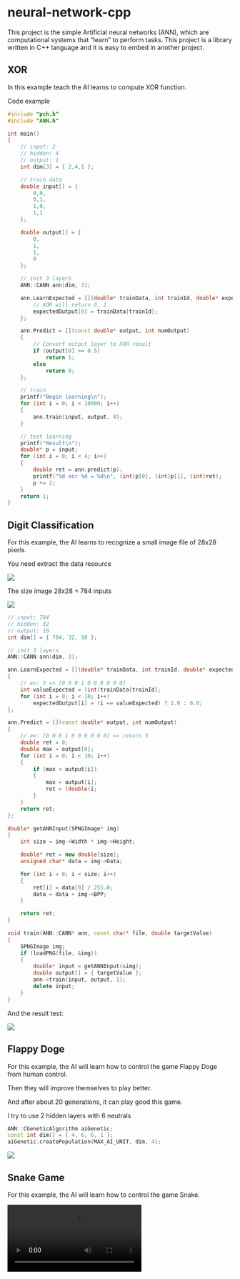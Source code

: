 # neural-network-cpp
This project is the simple Artificial neural networks (ANN), which are computational systems that “learn” to perform tasks. This project is a library written in C++ language and it is easy to embed in another project.

## XOR
In this example teach the AI learns to compute XOR function.

Code example
``` C++
#include "pch.h"
#include "ANN.h"

int main()
{
	// input: 2
	// hidden: 4
	// output: 1
	int dim[3] = { 2,4,1 };

	// train data
	double input[] = {
		0,0,
		0,1,
		1,0,
		1,1
	};

	double output[] = {
		0,
		1,
		1,
		0
	};

	// init 3 layers
	ANN::CANN ann(dim, 3);

	ann.LearnExpected = [](double* trainData, int trainId, double* expectedOutput, int numOutput) {
		// XOR will return 0, 1
		expectedOutput[0] = trainData[trainId];
	};

	ann.Predict = [](const double* output, int numOutput)
	{
		// Convert output layer to XOR result
		if (output[0] >= 0.5)
			return 1;
		else
			return 0;
	};

	// train
	printf("Begin learning\n");
	for (int i = 0; i < 10000; i++)
	{
		ann.train(input, output, 4);
	}

	// test learning
	printf("Result\n");
	double* p = input;
	for (int i = 0; i < 4; i++)
	{
		double ret = ann.predict(p);
		printf("%d xor %d = %d\n", (int)p[0], (int)p[1], (int)ret);
		p += 2;
	}
	return 1;
}
```

## Digit Classification
For this example, the AI learns to recognize a small image file of 28x28 pixels.

You need extract the data resource

<img src="Image/DigitClassificationExtract.png"/>

The size image 28x28 = 784 inputs

<img src="Image/DigitNetwork.png"/>

```C++
// input: 784
// hidden: 32
// output: 10
int dim[] = { 784, 32, 10 };

// init 3 layers
ANN::CANN ann(dim, 3);

ann.LearnExpected = [](double* trainData, int trainId, double* expectedOutput, int numOutput)
{
	// ex: 3 => [0 0 0 1 0 0 0 0 0 0]
	int valueExpected = (int)trainData[trainId];
	for (int i = 0; i < 10; i++)
		expectedOutput[i] = (i == valueExpected) ? 1.0 : 0.0;
};

ann.Predict = [](const double* output, int numOutput)
{
	// ex: [0 0 0 1 0 0 0 0 0 0] => return 3
	double ret = 0;
	double max = output[0];
	for (int i = 0; i < 10; i++)
	{
		if (max < output[i])
		{
			max = output[i];
			ret = (double)i;
		}
	}
	return ret;
};

double* getANNInput(SPNGImage* img)
{
	int size = img->Width * img->Height;

	double* ret = new double[size];
	unsigned char* data = img->Data;

	for (int i = 0; i < size; i++)
	{
		ret[i] = data[0] / 255.0;
		data = data + img->BPP;
	}

	return ret;
}

void train(ANN::CANN* ann, const char* file, double targetValue)
{
	SPNGImage img;
	if (loadPNG(file, &img))
	{
		double* input = getANNInput(&img);
		double output[] = { targetValue };
		ann->train(input, output, 1);
		delete input;
	}
}
```

And the result test:

<img src="Image/DigitClassification.png"/>

## Flappy Doge

For this example, the AI ​​will learn how to control the game Flappy Doge from human control.

Then they will improve themselves to play better.

And after about 20 generations, it can play good this game.

I try to use 2 hidden layers with 6 neutrals

```C++
ANN::CGeneticAlgorithm aiGenetic;
const int dim[] = { 4, 6, 6, 1 };
aiGenetic.createPopulation(MAX_AI_UNIT, dim, 4);
```

<img src="Image/FlappyDoge.png"/>

## Snake Game

For this example, the AI ​​will learn how to control the game Snake.

<video src="Image/Snake.mp4"/>


```C++
ANN::CGeneticAlgorithm aiGenetic(ANN::EActivation::Tanh);
const int dim[] = { 14, 128, 128, 4 };
aiGenetic.createPopulation(MAX_AI_UNIT, dim, 4);

// And we use 14 inout and 4 output
// See the function getAIInputOutput in main.cpp

///////////////////////////////////
// INPUT
///////////////////////////////////

// 1. danger left
input.push_back(getBoolInput(dangerLeft));
// 2. danger right
input.push_back(getBoolInput(dangerRight));
// 3. danger up
input.push_back(getBoolInput(dangerUp));
// 4. danger down
input.push_back(getBoolInput(dangerDown));

// 5. food is in left
input.push_back(getBoolInput(foodX < x));
// 6. food is in right
input.push_back(getBoolInput(foodX > x));
// 7. food is up
input.push_back(getBoolInput(foodY > y));
// 8. food is down
input.push_back(getBoolInput(foodY < y));
// 8. food is same row
input.push_back(getBoolInput(foodX == x));
// 10. food is same column
input.push_back(getBoolInput(foodY == y));

bool canEatFoodY = true;
bool canEatFoodX = true;

int t, d, l, r;
getSafeRange(snake, walls, t, d, l, r);

// 11. this way can eat food?
{
	// distance to food
	int f = (int)((foodY - y) / (int)Section::S_SECTION_WIDTH);
	f = intAbs(f);
	if (foodY < y)
	{
		canEatFoodY = f < t;
		input.push_back(getBoolInput(canEatFoodY));
	}
	else
	{
		canEatFoodY = f < d;
		input.push_back(getBoolInput(canEatFoodY));
	}
}

// 12. this way can eat food?
{
	// distance to food
	int f = (int)((foodX - x) / (int)Section::S_SECTION_WIDTH);
	f = intAbs(f);
	if (foodX > x)
	{
		canEatFoodX = f < r;
		input.push_back(getBoolInput(canEatFoodX));
	}
	else
	{
		canEatFoodX = f < l;
		input.push_back(getBoolInput(canEatFoodX));
	}
}

// 13. safe left/right
if (canEatFoodX)
	input.push_back(0.0);
else
	input.push_back(getBoolInput(l > r));

// 14. safe up/down
if (canEatFoodY)
	input.push_back(0.0);
else
	input.push_back(getBoolInput(t > d));

///////////////////////////////////
// OUTPUT
///////////////////////////////////

ANN::SUnit* aiUnit = snake[agentId].getAIUnit();
aiUnit->ANN->Predict = [](const double* output, int numOutput)
{
	double max = output[0];
	int result = 0;

	for (int i = 1; i < numOutput; i++)
	{
		if (max < output[i])
		{
			max = output[i];
			result = i;
		}
	}
	return (double)result;
};

// let AI control
int output = (int)aiUnit->ANN->predict(input.data());
switch (output)
{
case 0:
	if (!snake[agentId].m_hasUpdated)
		snake[agentId].updateDirection(Snake::Direction::LEFT);
	break;
case 1:
	if (!snake[agentId].m_hasUpdated)
		snake[agentId].updateDirection(Snake::Direction::RIGHT);
	break;
case 2:
	if (!snake[agentId].m_hasUpdated)
		snake[agentId].updateDirection(Snake::Direction::UP);
	break;
case 3:
	if (!snake[agentId].m_hasUpdated)
		snake[agentId].updateDirection(Snake::Direction::DOWN);
	break;
default:
	break;
}
```

## References:
[Machine learning](https://zitaoshen.rbind.io/project/machine_learning/how-to-build-your-own-neural-net-from-the-scrach)

[ANN In C](https://github.com/gkrishnan724/ANN-IN-C)

[FlappyDoge project](https://github.com/Ducanger/Flappy-Doge-SDL2)

[Flappy Bird ML](https://github.com/ssusnic/Machine-Learning-Flappy-Bird)

[Snake game project](https://github.com/jcalvarezj/snake)

